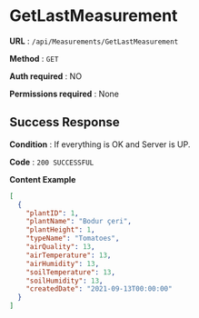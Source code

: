 # GetLastMeasurement

**URL** : `​​/api​/Measurements​/GetLastMeasurement`

**Method** : `GET`

**Auth required** : NO

**Permissions required** : None

## Success Response

**Condition** : If everything is OK and Server is UP.

**Code** : `200 SUCCESSFUL`

**Content Example**

```json
[
  {
    "plantID": 1,
    "plantName": "Bodur çeri",
    "plantHeight": 1,
    "typeName": "Tomatoes",
    "airQuality": 13,
    "airTemperature": 13,
    "airHumidity": 13,
    "soilTemperature": 13,
    "soilHumidity": 13,
    "createdDate": "2021-09-13T00:00:00"
  }
]
```